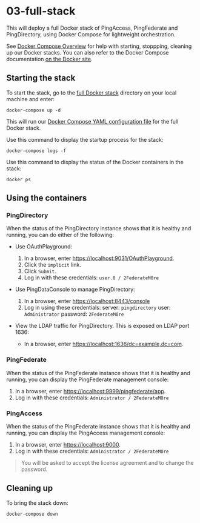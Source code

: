 # 03-full-stack

This will deploy a full Docker stack of PingAccess, PingFederate and PingDirectory, using Docker Compose for lightweight orchestration.

See [Docker Compose Overview](https://pingidentity-devops.gitbook.io/devops/examples/11-docker-compose) for help with starting, stoppping, cleaning up our Docker stacks. You can also refer to the Docker Compose documentation [on the Docker site](https://docs.docker.com/compose/).

## Starting the stack

To start the stack, go to the [full Docker stack](https://github.com/pingidentity/pingidentity-devops-getting-started/tree/master/11-docker-compose/03-full-stack) directory on your local machine and enter:

`docker-compose up -d`

This will run our [Docker Compose YAML configuration file](https://raw.githubusercontent.com/pingidentity/pingidentity-devops-getting-started/master/11-docker-compose/03-full-stack/docker-compose.yaml) for the full Docker stack. 

Use this command to display the startup process for the stack:

`docker-compose logs -f`

Use this command to display the status of the Docker containers in the stack:

`docker ps`

## Using the containers

### PingDirectory

When the status of the PingDirectory instance shows that it is healthy and running, you can do either of the following:

* Use OAuthPlayground:

  1. In a browser, enter [https://localhost:9031/OAuthPlayground](https://localhost:9031/OAuthPlayground).
  2. Click the `implicit` link.
  3. Click `Submit`.
  4. Log in with these credentials: `user.0 / 2FederateM0re`

* Use PingDataConsole to manage PingDirectory:

  1. In a browser, enter [https://localhost:8443/console](https://localhost:8443/console)
  2. Log in using these credentials:
     server: `pingdirectory` 
     user: `Administrator` 
     password: `2FederateM0re`

* View the LDAP traffic for PingDirectory. This is exposed on LDAP port 1636:

  * In a browser, enter [https://localhost:1636/dc=example,dc=com](https://localhost:1636/dc=example,dc=com).

### PingFederate

When the status of the PingFederate instance shows that it is healthy and running, you can display the PingFederate management console:

  1. In a browser, enter [https://localhost:9999/pingfederate/app](https://localhost:9999/pingfederate/app).
  2. Log in with these credentials: `Administrator / 2FederateM0re`

### PingAccess

When the status of the PingFederate instance shows that it is healthy and running, you can display the PingAccess management console:

  1. In a browser, enter [https://localhost:9000](https://localhost:9000).
  2. Log in with these credentials: `Administrator / 2FederateM0re`
  
  > You will be asked to accept the license agreement and to change the password.

## Cleaning up

To bring the stack down:

`docker-compose down`

